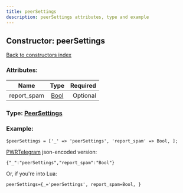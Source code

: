 ```yaml
---
title: peerSettings
description: peerSettings attributes, type and example
---
```

## Constructor: peerSettings  
[Back to constructors index](index.md)



### Attributes:

| Name     |    Type       | Required |
|----------|:-------------:|---------:|
|report\_spam|[Bool](../types/Bool.md) | Optional|



### Type: [PeerSettings](../types/PeerSettings.md)


### Example:

```
$peerSettings = ['_' => 'peerSettings', 'report_spam' => Bool, ];
```  

[PWRTelegram](https://pwrtelegram.xyz) json-encoded version:

```
{"_":"peerSettings","report_spam":"Bool"}
```


Or, if you're into Lua:  


```
peerSettings={_='peerSettings', report_spam=Bool, }

```


